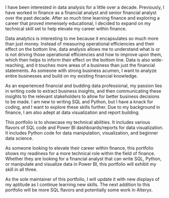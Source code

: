 I have been interested in data analysis for a little over a decade. Previously, I have worked in finance as a financial analyst and senior financial analyst over the past decade.
After so much time learning finance and exploring a career that proved immensely educational, I decided to expand on my technical skill set to help elevate my career within finance.

Data analytics is interesting to me because it encapsulates so much more than just money.
Instead of measuring operational efficiencies and their effect on the bottom line, data analysis allows me to understand what is or is not driving those operational efficiencies and how to improve upon them, which then helps to inform their effect on the bottom line.
Data is also wide-reaching, and it touches more areas of a business than just the financial statements. As someone with strong business acumen, I want to analyze entire businesses and build on my existing financial knowledge.

As an experienced financial and budding data professional, my passion lies in writing code to extract business insights, and then communicating these insights to the relevant stakeholders to allow for better business decisions to be made.
I am new to writing SQL and Python, but I have a knack for coding, and I want to explore these skills further. Due to my background in finance, I am also adept at data visualization and report building.

This portfolio is to showcase my technical abilities. It includes various flavors of SQL code and Power BI dashboards/reports for data visualization. It includes Python code for data manipulation, visualization, and beginner data science.

As someone looking to elevate their career within finance, this portfolio shows my readiness for a more technical role within the field of finance.
Whether they are looking for a financial analyst that can write SQL, Python, or manipulate and visualize data in Power BI, this portfolio will exhibit my skill in all three.

As the sole maintainer of this portfolio, I will update it with new displays of my aptitude as I continue learning new skills. The next addition to this portfolio will be more SQL flavors and potentially some work in Alteryx.
